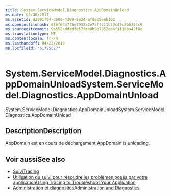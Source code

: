 ```yaml
---
title: System.ServiceModel.Diagnostics.AppDomainUnload
ms.date: 03/30/2017
ms.assetid: d3901f94-db06-4309-8e24-afdec5eeb102
ms.openlocfilehash: 6f6f6447f5e7932a2e7affc11b59c45c8b6354c9
ms.sourcegitcommit: 9b552addadfb57fab0b9e7852ed4f1f1b8a42f8e
ms.translationtype: MT
ms.contentlocale: fr-FR
ms.lasthandoff: 04/23/2019
ms.locfileid: "61795627"
---
```

# <a name="systemservicemodeldiagnosticsappdomainunload"></a><span data-ttu-id="7f74e-102">System.ServiceModel.Diagnostics.AppDomainUnload</span><span class="sxs-lookup"><span data-stu-id="7f74e-102">System.ServiceModel.Diagnostics.AppDomainUnload</span></span>
<span data-ttu-id="7f74e-103">System.ServiceModel.Diagnostics.AppDomainUnload</span><span class="sxs-lookup"><span data-stu-id="7f74e-103">System.ServiceModel.Diagnostics.AppDomainUnload</span></span>  
  
## <a name="description"></a><span data-ttu-id="7f74e-104">Description</span><span class="sxs-lookup"><span data-stu-id="7f74e-104">Description</span></span>  
 <span data-ttu-id="7f74e-105">AppDomain est en cours de déchargement.</span><span class="sxs-lookup"><span data-stu-id="7f74e-105">AppDomain is unloading.</span></span>  
  
## <a name="see-also"></a><span data-ttu-id="7f74e-106">Voir aussi</span><span class="sxs-lookup"><span data-stu-id="7f74e-106">See also</span></span>

- [<span data-ttu-id="7f74e-107">Suivi</span><span class="sxs-lookup"><span data-stu-id="7f74e-107">Tracing</span></span>](../../../../../docs/framework/wcf/diagnostics/tracing/index.md)
- [<span data-ttu-id="7f74e-108">Utilisation du suivi pour résoudre les problèmes posés par votre application</span><span class="sxs-lookup"><span data-stu-id="7f74e-108">Using Tracing to Troubleshoot Your Application</span></span>](../../../../../docs/framework/wcf/diagnostics/tracing/using-tracing-to-troubleshoot-your-application.md)
- [<span data-ttu-id="7f74e-109">Administration et diagnostics</span><span class="sxs-lookup"><span data-stu-id="7f74e-109">Administration and Diagnostics</span></span>](../../../../../docs/framework/wcf/diagnostics/index.md)
